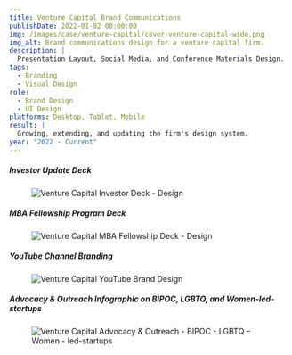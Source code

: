 ```yaml
---
title: Venture Capital Brand Communications
publishDate: 2022-01-02 00:00:00
img: /images/case/venture-capital/cover-venture-capital-wide.png
img_alt: Brand communications design for a venture capital firm.
description: |
  Presentation Layout, Social Media, and Conference Materials Design.
tags:
  - Branding
  - Visual Design
role:
  - Brand Design
  - UI Design
platforms: Desktop, Tablet, Mobile
result: |
  Growing, extending, and updating the firm's design system.  
year: "2022 - Current"
---
```



##### Investor Update Deck
<figure><img src="/images/case/venture-capital/venture_capital-investor-deck.png" alt="Venture Capital Investor Deck - Design"></figure>

##### MBA Fellowship Program Deck
<figure><img src="/images/case/venture-capital/venture_capital-mba_fellowship_deck.png" alt="Venture Capital MBA Fellowship Deck - Design"></figure>

##### YouTube Channel Branding
<figure><img src="/images/case/venture-capital/venture_capital-youtube_brand_design.png" alt="Venture Capital YouTube Brand Design"></figure>

##### Advocacy & Outreach Infographic on BIPOC, LGBTQ, and Women-led-startups
<figure><img src="/images/case/venture-capital/venture_capital-advocacy_outreach_diversity-BIPOC-LGBTQ-women.png" alt="Venture Capital Advocacy & Outreach - BIPOC - LGBTQ – Women - led-startups"></figure>

